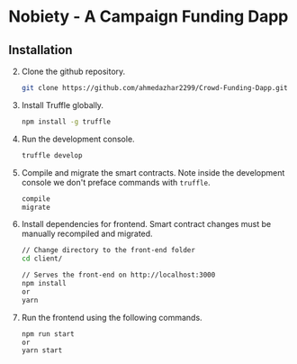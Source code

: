 
# Nobiety - A Campaign Funding Dapp


## Installation
2. Clone the github repository.
    ```bash
    git clone https://github.com/ahmedazhar2299/Crowd-Funding-Dapp.git
    ```

2. Install Truffle globally.
    ```bash
    npm install -g truffle
    ```
3. Run the development console.
    ```bash
    truffle develop
    ```
4. Compile and migrate the smart contracts. Note inside the development console we don't preface commands with `truffle`.
    ```bash
    compile
    migrate
    ```

5. Install dependencies for frontend. Smart contract changes must be manually recompiled and migrated.
    ```bash
    // Change directory to the front-end folder
    cd client/

    // Serves the front-end on http://localhost:3000
    npm install
    or 
    yarn
    ```

6. Run the frontend using the following commands.
    ```bash
    npm run start
    or 
    yarn start
    ```

